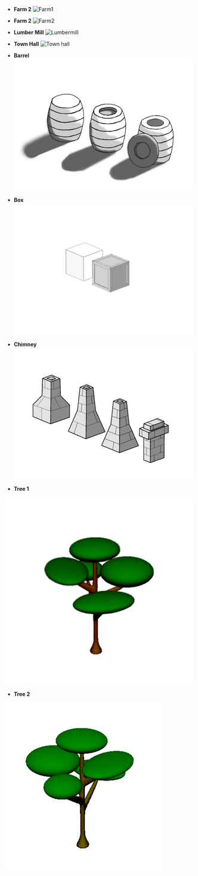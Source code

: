 - **Farm 2**
![Farm1](ConceptArt/)

- **Farm 2**
![Farm2](ConceptArt/)

- **Lumber Mill**
![Lumbermill](ConceptArt/)

- **Town Hall**
![Town hall](ConceptArt/)

- **Barrel**
![Barrel](ConceptArt/ConceptPropBarrel01.png)

- **Box**
![Box](ConceptArt/ConceptPropBox1.png)

- **Chimney**
![Chimney](ConceptArt/ConceptPropChimney1.png)


- **Tree 1**

![Tree1](ConceptArt/ConceptTree01.png)


- **Tree 2**

![Tree2](ConceptArt/ConceptTree02.PNG)
